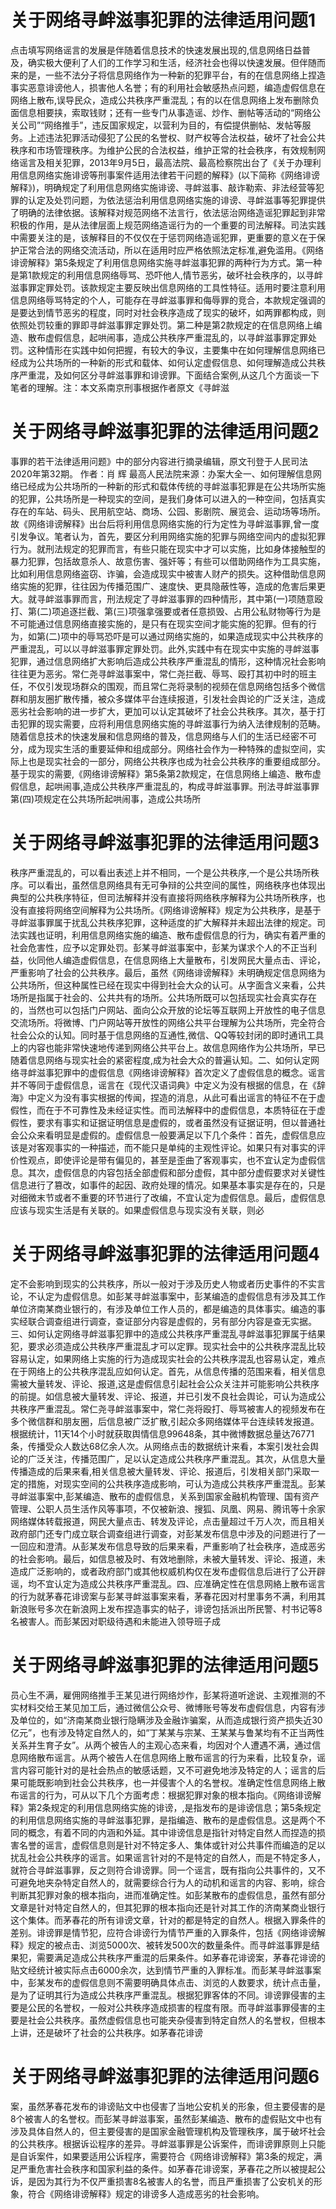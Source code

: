 # 关于网络寻衅滋事犯罪的法律适用问题1

点击填写网络谣言的发展是伴随着信息技术的快速发展出现的,信息网络日益普及，确实极大便利了人们的工作学习和生活，经济社会也得以快速发展。但伴随而来的是，一些不法分子将信息网络作为一种新的犯罪平台，有的在信息网络上捏造事实恶意诽谤他人，损害他人名誉；有的利用社会敏感热点问题，编造虚假信息在网络上散布,误导民众，造成公共秩序严重混乱；有的以在信息网络上发布删除负面信息相要挟，索取钱财；还有一些专门从事造谣、炒作、删帖等活动的“网络公关公司”“网络推手”，违反国家规定，以营利为目的，有偿提供删帖、发帖等服务。上述违法犯罪活动侵犯了公民的名誉权、财产权等合法权益，破坏了社会公共秩序和市场管理秩序。为维护公民的合法权益，维护正常的社会秩序，有效规制网络谣言及相关犯罪，2013年9月5日，最高法院、最高检察院出台了《关于办理利用信息网络实施诽谤等刑事案件适用法律若干问题的解释》(以下简称《网络诽谤解释》)，明确规定了利用信息网络实施诽谤、寻衅滋事、敲诈勒索、非法经营等犯罪的认定及处罚问题，为依法惩治利用信息网络实施的诽谤、寻衅滋事等犯罪提供了明确的法律依据。该解释对规范网络不法言行，依法惩治网络造谣犯罪起到非常积极的作用，是从法律层面上规范网络造谣行为的一个重要的司法解释。司法实践中需要关注的是，该解释目的不仅仅在于惩罚网络造谣犯罪，更重要的意义在于保护正常合法的网络交流活动，所以在适用时应严格依照法定标准,避免滥用。《网络诽谤解释》第5条规定了利用信息网络实施寻衅滋事犯罪的两种行为方式。第一种是第1款规定的利用信息网络辱骂、恐吓他人,情节恶劣，破坏社会秩序的，以寻衅滋事罪定罪处罚。该款规定主要反映出信息网络的工具性特征。适用时要注意利用信息网络辱骂特定的个人，可能存在寻衅滋事罪和侮辱罪的竞合，本款规定强调的是要达到情节恶劣的程度，同时对社会秩序造成了现实的破坏，如两罪都构成，则依照处罚较重的罪即寻衅滋事罪定罪处罚。第二种是第2款规定的在信息网络上编造、散布虚假信息，起哄闹事，造成公共秩序严重混乱的，以寻衅滋事罪定罪处罚。这种情形在实践中如何把握，有较大的争议，主要集中在如何理解信息网络已经成为公共场所的一种新的形式和载体、如何认定虚假信息、如何理解造成公共秩序严重混，及如何区分寻衅滋事罪和诽谤罪。下面结合案例,从这几个方面谈一下笔者的理解。注：本文系南京刑事根据作者原文《寻衅滋

# 关于网络寻衅滋事犯罪的法律适用问题2

事罪的若干法律适用问题》中的部分内容进行摘录编辑，原文刊登于人民司法2020年第32期。 作者：肖 辉  最高人民法院来源：办案大全一、如何理解信息网络已经成为公共场所的一种新的形式和载体传统的寻衅滋事犯罪是在公共场所实施的犯罪，公共场所是一种现实的空间，是我们身体可以进入的一种空间，包括真实存在的车站、码头、民用航空站、商场、公园、影剧院、展览会、运动场等场所。故《网络诽谤解释》出台后将利用信息网络实施的行为定性为寻衅滋事罪,曾一度引发争议。笔者认为，首先，要区分利用网络实施的犯罪与网络空间内的虚拟犯罪行为。就刑法规定的犯罪而言，有些只能在现实中才可以实施，比如身体接触型的暴力犯罪，包括故意杀人、故意伤害、强奸等；有些可以借助网络作为工具实施，比如利用信息网络盗窃、诈骗，会造成现实中被害人财产的损失。这种借助信息网络实施的犯罪，往往因为传播范围广、速度快、更具隐蔽性等，造成的危害后果更大。就寻衅滋事罪而言，刑法规定了寻衅滋事罪的四种情形，其中第(一)项随意殴打、第(二)项追逐拦截、第(三)项强拿强要或者任意损毁、占用公私财物等行为是不可能通过信息网络直接实施的，是只有在现实空间才能实施的犯罪。但有的行为，如第(二)项中的辱骂恐吓是可以通过网络实施的，如果造成现实中公共秩序的严重混乱，可以以寻衅滋事罪定罪处罚。此外,实践中有在现实中实施的寻衅滋事犯罪，通过信息网络扩大影响后造成公共秩序严重混乱的情形，这种情况社会影响往往更为恶劣。常仁尧寻衅滋事案中，常仁尧拦截、辱骂、殴打其初中时的班主任，不仅引发现场群众的围观，而且常仁尧将录制的视频在信息网络包括多个微信群和朋友圈扩散传播，被众多媒体平台连续报道，引发社会舆论的广泛关注，造成恶劣社会影响的进一步扩大，更加可以认定其破坏了社会公共秩序。其次，基于打击犯罪的现实需要，应将利用信息网络实施的寻衅滋事行为纳入法律规制的范畴。随着信息技术的快速发展和信息网络的普及，信息网络与人们的生活已经密不可分，成为现实生活的重要延伸和组成部分。网络社会作为一种特殊的虚拟空间，实际上也是现实社会的一部分，网络公共秩序也成为社会公共秩序的重要组成部分。基于现实的需要,《网络诽谤解释》第5条第2款规定，在信息网络上编造、散布虚假信息，起哄闹事,造成公共秩序严重混乱的，构成寻衅滋事罪。刑法寻衅滋事罪第(四)项规定在公共场所起哄闹事，造成公共场所

# 关于网络寻衅滋事犯罪的法律适用问题3

秩序严重混乱的，可以看出表述上并不相同，一个是公共秩序,一个是公共场所秩序。可以看出，虽然信息网络具有无可争辩的公共空间的属性，网络秩序也体现出典型的公共秩序特征，但司法解释并没有直接将网络秩序解释为公共场所秩序，也没有直接将网络空间解释为公共场所。《网络诽谤解释》规定为公共秩序，是基于寻衅滋事罪属于扰乱公共秩序犯罪，这种适度的扩大解释并未超出法律的规定。司法实践也证明，利用信息网络实施的编造、散布虚假信息的行为，确实有着严重的社会危害性，应予以定罪处罚。彭某寻衅滋事案中，彭某为谋求个人的不正当利益，伙同他人编造虚假信息，在信息网络上大量散布，引发网民大量点击、评论，严重影响了社会的公共秩序。最后，虽然《网络诽谤解释》未明确规定信息网络为公共场所，但这种属性已经在现实中得到社会大众的认可。从字面含义来看，公共场所是指属于社会的、公共共有的场所。公共场所既可以包括现实社会真实存在的，当然也可以包括门户网站、面向公众开放的论坛等互联网上开放性的电子信息交流场所。将微博、门户网站等开放性的网络公共平台理解为公共场所，完全符合社会公众的认知。同时基于信息网络的互通性,微信、QQ等较封闭的即时通讯工具上的内容也能非常快速地传递到网络公共平台上。故信息网络作为公共场所，早已随着信息网络与现实社会的紧密程度,成为社会大众的普遍认知。二、如何认定网络寻衅滋事犯罪中的虚假信息《网络诽谤解释》首次定义了虚假信息的概念。谣言并不等同于虚假信息，谣言在《现代汉语词典》中定义为没有根据的信息，在《辞海》中定义为没有事实根据的传闻，捏造的消息，从此可看出谣言的特征不在于虚假性，而在于不可靠性及未经证实性。而司法解释中的虚假信息，本质特征在于虚假性，要求有事实和证据证明信息是虚假的，或者虽然没有证据证明，但以普通社会公众来看明显是虚假的。虚假信息一般要满足以下几个条件：首先，虚假信息应该是对客观事实的一种描述，而不能只是单纯的主观性评论。如果只有对事实的评价性观点，即使评论是带有偏见的，甚至是歪曲了客观事实，也不宜认定为虚假信息。其次，虚假信息的内容包括全部虚假和部分虚假，其中部分虚假要求对关键性信息进行了篡改，如事件的起因、政府处理的情况。如果基本事实是存在的，只是对细微末节或者不重要的环节进行了改编，不宜认定为虚假信息。最后，虚假信息应该与现实生活是有关联的。如果虚假信息与现实没有关联，则必

# 关于网络寻衅滋事犯罪的法律适用问题4

定不会影响到现实的公共秩序，所以一般对于涉及历史人物或者历史事件的不实言论，不认定为虚假信息。如彭某寻衅滋事案中，彭某编造的虚假信息有涉及其工作单位济南某商业银行的，有涉及单位工作人员的，都是编造的具体事实。编造的事实经联合调查组进行调查，查证部分内容是虚假的，另有部分内容是查无实据。三、如何认定网络寻衅滋事犯罪中的造成公共秩序严重混乱寻衅滋事犯罪属于结果犯，要求必须造成公共秩序严重混乱才可以定罪。现实社会中的公共秩序混乱比较容易认定，如果网络上实施的行为造成现实社会的公共秩序混乱也容易认定，难点在于网络上的公共秩序混乱应如何认定。首先，从信息传播的范围来看，相关信息需被大量转发、评论、报道,这是虚假信息引起社会公众关注并可能影响公共秩序的前提。如信息被大量转发、评论、报道，并已引发不良社会舆论，可认为造成公共秩序严重混乱。常仁尧寻衅滋事案中，常仁尧将殴打、辱骂被害人的视频发布在多个微信群和朋友圈，后信息被广泛扩散,引起众多网络媒体平台连续转发报道。根据统计，11天14个小时就获取舆情信息99648条，其中微博数据总量达76771条，传播受众人数达68亿余人次。从网络点击的数据统计来看，本案引发社会舆论的广泛关注，传播范围广，足以认定造成公共秩序严重混乱。其次，从信息大量传播造成的后果来看,相关信息被大量转发、评论、报道后，引发相关部门采取一定的措施，对现实空间的公共秩序造成影响，可认为造成公共秩序严重混乱。彭某寻衅滋事案中,彭某编造、散布的虚假信息，关系到国家金融机构管理、国有资产管理、公职人员生活作风等事项，不仅被新浪、搜狐、凤凰、网易、腾讯等十余家网络媒体转载报道，网民大量点击、转发及评论，点击量超过千万人次，而且相关政府部门还专门成立联合调查组进行调查，对彭某发布信息中涉及的问题进行了一一回应和澄清。从彭某发布信息导致的后果来看，严重影响了社会秩序，造成恶劣的社会影响。最后，如信息被及时、有效地删除，未被大量转发、评论、报道，未造成广泛影响的，或者政府部门或其他权威机构仅在发布虚假信息后进行了公开辟谣，均不宜认定为造成公共秩序严重混乱。四、应准确定性在信息网絡上散布谣言的行为就茅春花诽谤案与彭某寻衅滋事案来看，茅春花因对村里事务不满，利用其新浪账号多次在新浪网上发布捏造事实的帖子，诽谤包括派出所民警、村书记等8名被害人。而彭某因对职级待遇和未能进入领导班子成

# 关于网络寻衅滋事犯罪的法律适用问题5

员心生不满，雇佣网络推手王某见进行网络炒作，彭某将道听途说、主观推测的不实材料交给王某见加工后，通过微信公众号、微博账号等发布虚假信息，内容有涉及单位的，如“济南某商业银行隐瞒涉及金融诈骗案，从而造成银行资产损失近30亿元”，也有涉及特定自然人的，如“丁某某与宗某、王某某与鲁某均有不正当两性关系并生育子女”。从两个被告人的主观心态来看，均因对个人遭遇不满，通过信息网络散布谣言。从两个被告人在信息网络上散布谣言的行为来看，比较复杂，谣言内容可能针对的是社会热点的敏感话题，又不可避免地涉及特定的人；谣言的后果可能既影响到社会公共秩序，也一并侵害个人的名誉权。准确定性信息网络上散布谣言的行为，可从以下几个方面考虑：根据犯罪对象的根本指向。《网络诽谤解释》第2条规定的利用信息网络实施的诽谤，,是指发布的是诽谤信息；第5条规定的利用信息网络实施的寻衅滋事犯罪，是指编造、散布的是虚假信息。这是两个不同的概念，有着不同的内涵和外延。其中诽谤信息是指针对特定自然人而捏造的损害名誉的谣言，虚假信息则是针对不特定多人、集体或针对公共事件而编造的足以扰乱社会公共秩序的谣言。如果谣言针对的不是特定的自然人，而是不特定多人，就符合寻衅滋事罪，反之则符合诽谤罪。同一个谣言，既有指向公共事件的，又不可避免地夹杂特定自然人的，就需要综合行为人的动机和谣言的内容、影响，综合判断其犯罪对象的根本指向，进而准确定性。如彭某散布的虚假信息，虽然有部分文章是针对特定自然人的，但其犯罪的根本指向还是针对其工作的济南某商业银行这个集体。而茅春花的所有诽谤文章，针对的都是特定的自然人。根据入罪条件的差别。诽谤罪是情节犯，应符合诽谤行为情节严重的入罪条件，包括《网络诽谤解释》规定的被点击、浏览5000次、被转发500次的数量条件。而寻衅滋事罪是结果犯，需要满足造成公共秩序严重混的后果条件。如茅春花诽谤案，茅春花诽谤的贴文经统计被实际点击6000余次，达到情节严重的入罪标准。而彭某寻衅滋事案中，彭某发布的虚假信息则不需要明确具体点击、浏览的人数要求，统计点击量，是为了证明其行为造成公共秩序严重混乱。根据犯罪客体的不同。诽谤罪侵害的主要是公民的名誉权，一般对公共秩序造成损害的程度有限。而寻衅滋事罪侵害的主要是社会公共秩序。虽然虚假信息也可能夹杂侵害到特定自然人的名誉权，但根本上讲，还是破坏了社会的公共秩序。如茅春花诽谤

# 关于网络寻衅滋事犯罪的法律适用问题6

案，虽然茅春花发布的诽谤贴文中也侵害了当地公安机关的形象，但主要侵害的是8个被害人的名誉权。而彭某寻衅滋事案，虽然彭某编造、散布的虚假贴文中也有涉及具体自然人的，但主要侵害的是国家金融管理机构及管理秩序，属于破坏社会的公共秩序。根据诉讼程序的差异。寻衅滋事罪是公诉案件，而诽谤罪原则上只能是自诉案件，如果要适用公诉程序，需要符合《网络诽谤解释》第3条的规定，满足严重危害社会秩序和国家利益的条件。如茅春花诽谤案，茅春花之所以被提起公诉，是因为其行为不仅严重损害8名被害人的名誉，而且严重损害了公安机关的形象，符合《网络诽谤解释》规定的诽谤多人造成恶劣的社会影响。

